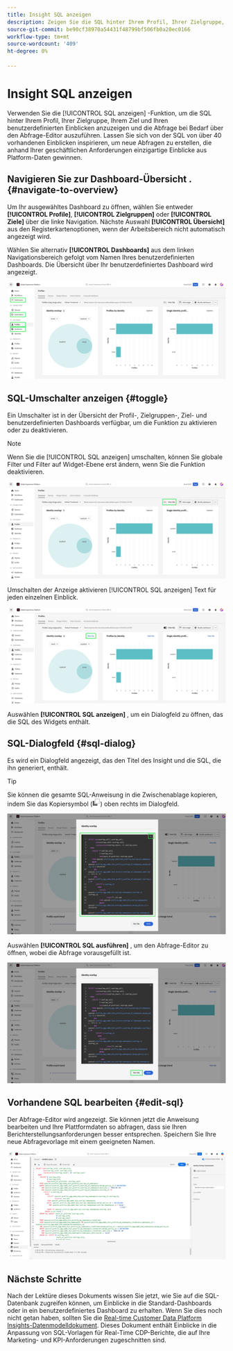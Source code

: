 ```yaml
---
title: Insight SQL anzeigen
description: Zeigen Sie die SQL hinter Ihrem Profil, Ihrer Zielgruppe, Ihrem Ziel und Ihren benutzerdefinierten Einblicken an und führen Sie die Abfrage bei Bedarf über den Abfrage-Editor aus.
source-git-commit: be90cf38970a54431f48799bf506fb0a20ec0166
workflow-type: tm+mt
source-wordcount: '409'
ht-degree: 0%

---
```


# Insight SQL anzeigen

Verwenden Sie die [!UICONTROL SQL anzeigen] -Funktion, um die SQL hinter Ihrem Profil, Ihrer Zielgruppe, Ihrem Ziel und Ihren benutzerdefinierten Einblicken anzuzeigen und die Abfrage bei Bedarf über den Abfrage-Editor auszuführen. Lassen Sie sich von der SQL von über 40 vorhandenen Einblicken inspirieren, um neue Abfragen zu erstellen, die anhand Ihrer geschäftlichen Anforderungen einzigartige Einblicke aus Platform-Daten gewinnen.

## Navigieren Sie zur Dashboard-Übersicht . {#navigate-to-overview}

Um Ihr ausgewähltes Dashboard zu öffnen, wählen Sie entweder **[!UICONTROL Profile]**, **[!UICONTROL Zielgruppen]** oder **[!UICONTROL Ziele]** über die linke Navigation. Nächste Auswahl **[!UICONTROL Übersicht]** aus den Registerkartenoptionen, wenn der Arbeitsbereich nicht automatisch angezeigt wird.

Wählen Sie alternativ **[!UICONTROL Dashboards]** aus dem linken Navigationsbereich gefolgt vom Namen Ihres benutzerdefinierten Dashboards. Die Übersicht über Ihr benutzerdefiniertes Dashboard wird angezeigt.

![Die Experience Platform-Benutzeroberfläche mit [!UICONTROL Profile], [!UICONTROL Zielgruppen], [!UICONTROL Ziele], und [!UICONTROL Dashboards] hervorgehoben.](./images/view-sql/dashboard-navigation.png)

## SQL-Umschalter anzeigen {#toggle}

Ein Umschalter ist in der Übersicht der Profil-, Zielgruppen-, Ziel- und benutzerdefinierten Dashboards verfügbar, um die Funktion zu aktivieren oder zu deaktivieren.

>[!NOTE]
>
>Wenn Sie die [!UICONTROL SQL anzeigen] umschalten, können Sie globale Filter und Filter auf Widget-Ebene erst ändern, wenn Sie die Funktion deaktivieren.

![Die [!UICONTROL SQL anzeigen] Hervorgehobener Umschalter.](./images/view-sql/view-sql-toggle.png)

Umschalten der Anzeige aktivieren [!UICONTROL SQL anzeigen] Text für jeden einzelnen Einblick.

![Ein Einblick in [!UICONTROL SQL anzeigen] hervorgehoben.](./images/view-sql/insight-view-sql.png)

Auswählen **[!UICONTROL SQL anzeigen]** , um ein Dialogfeld zu öffnen, das die SQL des Widgets enthält.

## SQL-Dialogfeld {#sql-dialog}

Es wird ein Dialogfeld angezeigt, das den Titel des Insight und die SQL, die ihn generiert, enthält.

>[!TIP]
>
>Sie können die gesamte SQL-Anweisung in die Zwischenablage kopieren, indem Sie das Kopiersymbol (![Das Kopiersymbol.](./images/view-sql/copy-icon.png)) oben rechts im Dialogfeld.

![Ein Insight-Dialogfeld mit hervorgehobener SQL-Anweisung.](./images/view-sql/sql-dialog.png)

Auswählen **[!UICONTROL SQL ausführen]** , um den Abfrage-Editor zu öffnen, wobei die Abfrage vorausgefüllt ist.

![Ein Insight-Dialog mit [!UICONTROL SQL ausführen] hervorgehoben.](./images/view-sql/run-sql.png)

## Vorhandene SQL bearbeiten {#edit-sql}

Der Abfrage-Editor wird angezeigt. Sie können jetzt die Anweisung bearbeiten und Ihre Plattformdaten so abfragen, dass sie Ihren Berichterstellungsanforderungen besser entsprechen. Speichern Sie Ihre neue Abfragevorlage mit einem geeigneten Namen.

![Der Abfrage-Editor mit Ihrem ausgewählten Insight SQL-Eintrag ist vorausgefüllt.](./images/view-sql/edit-sql.png)

## Nächste Schritte

Nach der Lektüre dieses Dokuments wissen Sie jetzt, wie Sie auf die SQL-Datenbank zugreifen können, um Einblicke in die Standard-Dashboards oder in ein benutzerdefiniertes Dashboard zu erhalten. Wenn Sie dies noch nicht getan haben, sollten Sie die [Real-time Customer Data Platform Insights-Datenmodelldokument](./cdp-insights-data-model.md). Dieses Dokument enthält Einblicke in die Anpassung von SQL-Vorlagen für Real-Time CDP-Berichte, die auf Ihre Marketing- und KPI-Anforderungen zugeschnitten sind.

